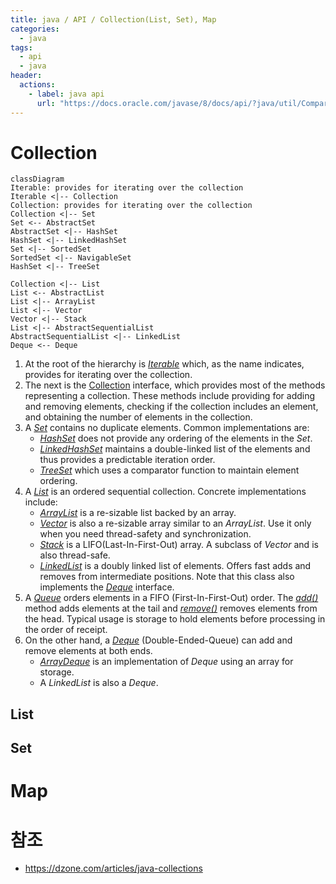 ```yaml
---
title: java / API / Collection(List, Set), Map
categories: 
  - java
tags: 
  - api
  - java
header:  
  actions:
    - label: java api
      url: "https://docs.oracle.com/javase/8/docs/api/?java/util/Comparator.html"
---
```

# Collection
```mermaid
classDiagram
Iterable: provides for iterating over the collection
Iterable <|-- Collection
Collection: provides for iterating over the collection
Collection <|-- Set
Set <-- AbstractSet
AbstractSet <|-- HashSet
HashSet <|-- LinkedHashSet
Set <|-- SortedSet
SortedSet <|-- NavigableSet
HashSet <|-- TreeSet

Collection <|-- List
List <-- AbstractList
List <|-- ArrayList
List <|-- Vector
Vector <|-- Stack
List <|-- AbstractSequentialList
AbstractSequentialList <|-- LinkedList
Deque <-- Deque
```
1.  At the root of the hierarchy is  [_Iterable_](https://docs.oracle.com/javase/8/docs/api/java/lang/Iterable.html) which, as the name indicates, provides for iterating over the collection.
2.  The next is the  [Collection](https://docs.oracle.com/javase/8/docs/api/java/util/Collection.html) interface, which provides most of the methods representing a collection. These methods include providing for adding and removing elements, checking if the collection includes an element, and obtaining the number of elements in the collection.
3.  A  [_Set_](https://docs.oracle.com/javase/8/docs/api/java/util/Set.html) contains no duplicate elements. Common implementations are:
    -   [_HashSet_](https://docs.oracle.com/javase/8/docs/api/java/util/HashSet.html) does not provide any ordering of the elements in the  _Set_.
    -   [_LinkedHashSet_](https://docs.oracle.com/javase/8/docs/api/java/util/LinkedHashSet.html) maintains a double-linked list of the elements and thus provides a predictable iteration order.
    -   [_TreeSet_](https://docs.oracle.com/javase/8/docs/api/java/util/TreeSet.html) which uses a comparator function to maintain element ordering.
4.  A  _[List](https://docs.oracle.com/javase/8/docs/api/java/util/List.html)_  is an ordered sequential collection. Concrete implementations include:
    -   _[ArrayList](https://docs.oracle.com/javase/8/docs/api/java/util/ArrayList.html)_  is a re-sizable list backed by an array.
    -   [_Vector_](https://docs.oracle.com/javase/8/docs/api/java/util/Vector.html) is also a re-sizable array similar to an  _ArrayList_. Use it only when you need thread-safety and synchronization.
    -   [_Stack_](https://docs.oracle.com/javase/8/docs/api/java/util/Stack.html) is a LIFO(Last-In-First-Out) array. A subclass of  _Vector_  and is also thread-safe.
    -   [_LinkedList_](https://docs.oracle.com/javase/8/docs/api/java/util/LinkedList.html) is a doubly linked list of elements. Offers fast adds and removes from intermediate positions. Note that this class also implements the  [_Deque_](https://docs.oracle.com/javase/8/docs/api/java/util/Deque.html) interface.
5.  A  _[Queue](https://docs.oracle.com/javase/8/docs/api/java/util/Queue.html)_  orders elements in a FIFO (First-In-First-Out) order. The  _[add()](https://docs.oracle.com/javase/8/docs/api/java/util/Queue.html#add-E-)_  method adds elements at the tail and  _[remove()](https://docs.oracle.com/javase/8/docs/api/java/util/Queue.html#remove--)_  removes elements from the head. Typical usage is storage to hold elements before processing in the order of receipt.
6.  On the other hand, a  _[Deque](https://docs.oracle.com/javase/8/docs/api/java/util/Deque.html)_  (Double-Ended-Queue) can add and remove elements at both ends.
    -   [_ArrayDeque_](https://docs.oracle.com/javase/8/docs/api/java/util/ArrayDeque.html) is an implementation of  _Deque_  using an array for storage.
    -   A  _LinkedList_  is also a  _Deque_.
## List
## Set
# Map

# 참조
- https://dzone.com/articles/java-collections
<!--stackedit_data:
eyJoaXN0b3J5IjpbMTUwMDgzMjIwNSwtODIxNDMwNjMzLDE0OT
E1NzAxODQsMTI5MDM0Mzc2NCwzMzA2MzQ0MjhdfQ==
-->